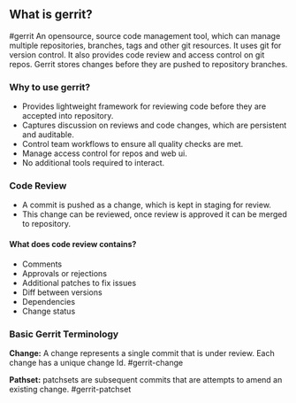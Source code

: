 ## What is gerrit?
#gerrit
An opensource, source code management tool, which can manage multiple repositories, branches, tags and other git resources. It uses git for version control. It also provides code review and access control on git repos. Gerrit stores changes before they are pushed to repository branches.

### Why to use gerrit?
- Provides lightweight framework for reviewing code before they are accepted into repository.
- Captures discussion on reviews and code changes, which are persistent and auditable.
- Control team workflows to ensure all quality checks are met.
- Manage access control for repos and web ui.
- No additional tools required to interact.

### Code Review
- A commit is pushed as a change, which is kept in staging for review.
- This change can be reviewed, once review is approved it can be merged to repository.

#### What does code review contains?
- Comments
- Approvals or rejections
- Additional patches to fix issues
- Diff between versions
- Dependencies
- Change status

### Basic Gerrit Terminology

**Change:** A change represents a single commit that is under review. Each change has a unique change Id. #gerrit-change

**Pathset:** patchsets are subsequent commits that are attempts to amend an existing change. #gerrit-patchset

